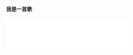 #### 我是一首歌
<audio src="./files/spk1.wav"></audio>

<iframe frameborder="no" border="0" marginwidth="0" marginheight="0" width=330 height=86 src="./files/spk1.wav"></iframe>
